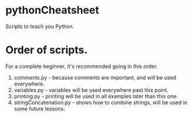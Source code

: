 # pythonCheatsheet

Scripts to teach you Python.

# Order of scripts.

For a complete beginner, it's recommended going in this order.

1. comments.py - because comments are important, and will be used everywhere.
2. variables.py - variables will be used everywhere past this point.
3. printing.py - printing will be used in all examples later than this one.
4. stringConcatenation.py - shows how to combine strings, will be used in some future lessons.
